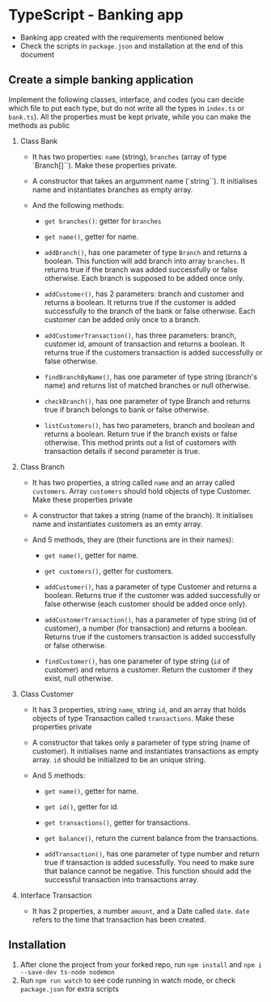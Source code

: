 # TypeScript - Banking app

- Banking app created with the requirements mentioned below
- Check the scripts in `package.json` and installation at the end of this document

## Create a simple banking application

Implement the following classes, interface, and codes (you can decide which file to put each type, but do not write all the types in `index.ts` or `bank.ts`). All the properties must be kept private, while you can make the methods as public

1. Class Bank

   - It has two properties: `name` (string), `branches` (array of type `Branch[]``). Make these properties private.

   - A constructor that takes an argumment name (`string``). It initialises name and instantiates branches as empty array.

   - And the following methods:

     - `get branches()`: getter for `branches`

     - `get name()`, getter for name.

     - `addBranch()`, has one parameter of type `Branch` and returns a boolean. This function will add branch into array `branches`. It returns true if the branch was added successfully or false otherwise. Each branch is supposed to be added once only.

     - `addCustomer()`, has 2 parameters: branch and customer and returns a boolean. It returns true if the customer is added successfully to the branch of the bank or false otherwise. Each customer can be added only once to a branch.

     - `addCustomerTransaction()`, has three parameters: branch, customer id, amount of transaction and returns a boolean. It returns true if the customers transaction is added successfully or false otherwise.

     - `findBranchByName()`, has one parameter of type string (branch's name) and returns list of matched branches or null otherwise.

     - `checkBranch()`, has one parameter of type Branch and returns true if branch belongs to bank or false otherwise.

     - `listCustomers()`, has two parameters, branch and boolean and returns a boolean. Return true if the branch exists or false otherwise. This method prints out a list of customers with transaction details if second parameter is true.

2. Class Branch

   - It has two properties, a string called `name` and an array called `customers`. Array `customers` should hold objects of type Customer. Make these properties private

   - A constructor that takes a string (name of the branch). It initialises name and instantiates customers as an emty array.

   - And 5 methods, they are (their functions are in their names):

     - `get name()`, getter for name.

     - `get customers()`, getter for customers.

     - `addCustomer()`, has a parameter of type Customer and returns a boolean. Returns true if the customer was added successfully or false otherwise (each customer should be added once only).

     - `addCustomerTransaction()`, has a parameter of type string (id of customer), a number (for transaction) and returns a boolean. Returns true if the customers transaction is added successfully or false otherwise.

     - `findCustomer()`, has one parameter of type string (`id` of customer) and returns a customer. Return the customer if they exist, null otherwise.

3. Class Customer

   - It has 3 properties, string `name`, string `id`, and an array that holds objects of type Transaction called `transactions`. Make these properties private

   - A constructor that takes only a parameter of type string (name of customer). It initialises name and instantiates transactions as empty array. `id` should be initialized to be an unique string.

   - And 5 methods:

     - `get name()`, getter for name.

     - `get id()`, getter for id.

     - `get transactions()`, getter for transactions.

     - `get balance()`, return the current balance from the transactions.

     - `addTransaction()`, has one parameter of type number and return true if transaction is added sucessfully. You need to make sure that balance cannot be negative. This function should add the successful transaction into transactions array.

4. Interface Transaction

   - It has 2 properties, a number `amount`, and a Date called `date`. `date` refers to the time that transaction has been created.

## Installation

1. After clone the project from your forked repo, run `npm install` and `npm i --save-dev ts-node nodemon`
2. Run `npm run watch` to see code running in watch mode, or check `package.json` for extra scripts
